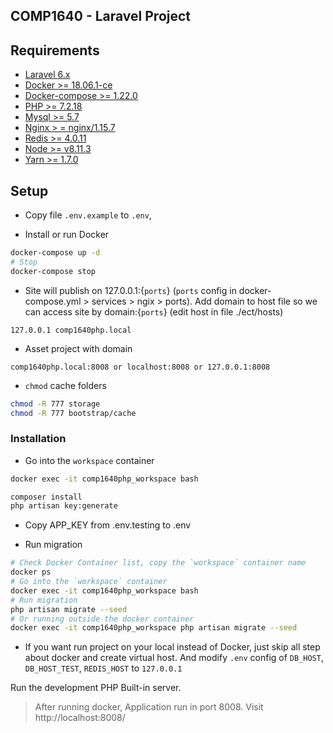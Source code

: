 
## COMP1640 - Laravel Project

## Requirements

- [Laravel 6.x](https://laravel.com/docs/6.0#server-requirements)
- [Docker >= 18.06.1-ce](https://docs.docker.com/install)
- [Docker-compose >= 1.22.0](https://docs.docker.com/compose/install)
- [PHP >= 7.2.18](https://www.php.net/downloads.php)
- [Mysql >= 5.7](https://dev.mysql.com/downloads/installer/)
- [Nginx > = nginx/1.15.7](https://www.nginx.com/resources/wiki/start/topic/tutorials/install/)
- [Redis >= 4.0.11](https://redis.io/topics/quickstart)
- [Node >= v8.11.3](https://nodejs.org/en/download/)
- [Yarn >= 1.7.0](https://yarnpkg.com/en/docs/install#debian-stable)

## Setup

- Copy file `.env.example` to `.env`,

- Install or run Docker
```BASH
docker-compose up -d
# Stop
docker-compose stop
```

- Site will publish on 127.0.0.1:{`ports`} (`ports` config in docker-compose.yml > services > ngix > ports). Add domain to host file so we can access site by domain:{`ports`} (edit host in file ./ect/hosts)

```
127.0.0.1 comp1640php.local
```
- Asset project with domain

```
comp1640php.local:8008 or localhost:8008 or 127.0.0.1:8008
```

- `chmod` cache folders
```BASH
chmod -R 777 storage
chmod -R 777 bootstrap/cache
```

### Installation

- Go into the `workspace` container

```BASH
docker exec -it comp1640php_workspace bash
```

```BASH
composer install
php artisan key:generate
```
- Copy APP_KEY from .env.testing to .env

- Run migration

```BASH
# Check Docker Container list, copy the `workspace` container name
docker ps
# Go into the `workspace` container
docker exec -it comp1640php_workspace bash
# Run migration
php artisan migrate --seed
# Or running outside the docker container
docker exec -it comp1640php_workspace php artisan migrate --seed
```

- If you want run project on your local instead of Docker, just skip all step about docker and create virtual host. And modify `.env` config of `DB_HOST`, `DB_HOST_TEST`, `REDIS_HOST` to `127.0.0.1`

Run the development PHP Built-in server.

> After running docker, Application run in port 8008. Visit http://localhost:8008/
